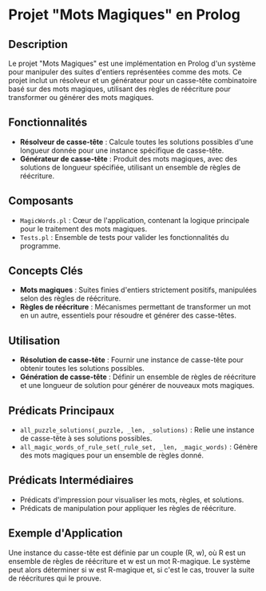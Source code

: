 # Projet "Mots Magiques" en Prolog

## Description

Le projet "Mots Magiques" est une implémentation en Prolog d'un système pour manipuler des suites d'entiers représentées comme des mots. Ce projet inclut un résolveur et un générateur pour un casse-tête combinatoire basé sur des mots magiques, utilisant des règles de réécriture pour transformer ou générer des mots magiques.

## Fonctionnalités

- **Résolveur de casse-tête** : Calcule toutes les solutions possibles d'une longueur donnée pour une instance spécifique de casse-tête.
- **Générateur de casse-tête** : Produit des mots magiques, avec des solutions de longueur spécifiée, utilisant un ensemble de règles de réécriture.

## Composants

- `MagicWords.pl` : Cœur de l'application, contenant la logique principale pour le traitement des mots magiques.
- `Tests.pl` : Ensemble de tests pour valider les fonctionnalités du programme.

## Concepts Clés

- **Mots magiques** : Suites finies d'entiers strictement positifs, manipulées selon des règles de réécriture.
- **Règles de réécriture** : Mécanismes permettant de transformer un mot en un autre, essentiels pour résoudre et générer des casse-têtes.

## Utilisation

- **Résolution de casse-tête** : Fournir une instance de casse-tête pour obtenir toutes les solutions possibles.
- **Génération de casse-tête** : Définir un ensemble de règles de réécriture et une longueur de solution pour générer de nouveaux mots magiques.

## Prédicats Principaux

- `all_puzzle_solutions(_puzzle, _len, _solutions)` : Relie une instance de casse-tête à ses solutions possibles.
- `all_magic_words_of_rule_set(_rule_set, _len, _magic_words)` : Génère des mots magiques pour un ensemble de règles donné.

## Prédicats Intermédiaires

- Prédicats d'impression pour visualiser les mots, règles, et solutions.
- Prédicats de manipulation pour appliquer les règles de réécriture.

## Exemple d'Application
Une instance du casse-tête est définie par un couple (R, w), où R est un ensemble de règles de réécriture et w est un mot R-magique. Le système peut alors déterminer si w est R-magique et, si c'est le cas, trouver la suite de réécritures qui le prouve.
